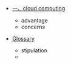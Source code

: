 * [一、cloud computing]()
    - advantage
    - concerns



* [Glossary]()
    - stipulation
    -     
